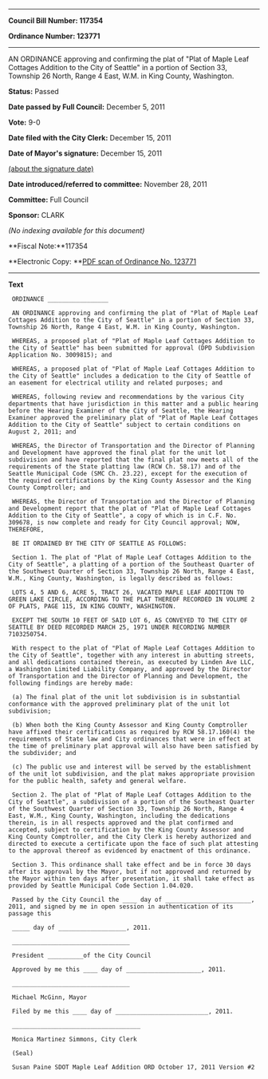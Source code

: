 

********

**Council Bill Number: 117354**
   
**Ordinance Number: 123771**
********

 AN ORDINANCE approving and confirming the plat of "Plat of Maple Leaf Cottages Addition to the City of Seattle" in a portion of Section 33, Township 26 North, Range 4 East, W.M. in King County, Washington.

**Status:** Passed
   
**Date passed by Full Council:** December 5, 2011
   
**Vote:** 9-0
   
**Date filed with the City Clerk:** December 15, 2011
   
**Date of Mayor's signature:** December 15, 2011
   
[(about the signature date)](/~public/approvaldate.htm)
   
   
   
**Date introduced/referred to committee:** November 28, 2011
   
**Committee:** Full Council
   
**Sponsor:** CLARK
   
   
_(No indexing available for this document)_

**Fiscal Note:**117354

**Electronic Copy: **[PDF scan of Ordinance No. 123771](/~archives/Ordinances/Ord_123771.pdf)

********

**Text**
   
```
 ORDINANCE _________________

 AN ORDINANCE approving and confirming the plat of "Plat of Maple Leaf Cottages Addition to the City of Seattle" in a portion of Section 33, Township 26 North, Range 4 East, W.M. in King County, Washington.

 WHEREAS, a proposed plat of "Plat of Maple Leaf Cottages Addition to the City of Seattle" has been submitted for approval (DPD Subdivision Application No. 3009815); and

 WHEREAS, a proposed plat of "Plat of Maple Leaf Cottages Addition to the City of Seattle" includes a dedication to the City of Seattle of an easement for electrical utility and related purposes; and

 WHEREAS, following review and recommendations by the various City departments that have jurisdiction in this matter and a public hearing before the Hearing Examiner of the City of Seattle, the Hearing Examiner approved the preliminary plat of "Plat of Maple Leaf Cottages Addition to the City of Seattle" subject to certain conditions on August 2, 2011; and

 WHEREAS, the Director of Transportation and the Director of Planning and Development have approved the final plat for the unit lot subdivision and have reported that the final plat now meets all of the requirements of the State platting law (RCW Ch. 58.17) and of the Seattle Municipal Code (SMC Ch. 23.22), except for the execution of the required certifications by the King County Assessor and the King County Comptroller; and

 WHEREAS, the Director of Transportation and the Director of Planning and Development report that the plat of "Plat of Maple Leaf Cottages Addition to the City of Seattle", a copy of which is in C.F. No. 309678, is now complete and ready for City Council approval; NOW, THEREFORE,

 BE IT ORDAINED BY THE CITY OF SEATTLE AS FOLLOWS:

 Section 1. The plat of "Plat of Maple Leaf Cottages Addition to the City of Seattle", a platting of a portion of the Southeast Quarter of the Southwest Quarter of Section 33, Township 26 North, Range 4 East, W.M., King County, Washington, is legally described as follows:

 LOTS 4, 5 AND 6, ACRE 5, TRACT 26, VACATED MAPLE LEAF ADDITION TO GREEN LAKE CIRCLE, ACCORDING TO THE PLAT THEREOF RECORDED IN VOLUME 2 OF PLATS, PAGE 115, IN KING COUNTY, WASHINGTON.

 EXCEPT THE SOUTH 10 FEET OF SAID LOT 6, AS CONVEYED TO THE CITY OF SEATTLE BY DEED RECORDED MARCH 25, 1971 UNDER RECORDING NUMBER 7103250754.

 With respect to the plat of "Plat of Maple Leaf Cottages Addition to the City of Seattle", together with any interest in abutting streets, and all dedications contained therein, as executed by Linden Ave LLC, a Washington Limited Liability Company, and approved by the Director of Transportation and the Director of Planning and Development, the following findings are hereby made:

 (a) The final plat of the unit lot subdivision is in substantial conformance with the approved preliminary plat of the unit lot subdivision;

 (b) When both the King County Assessor and King County Comptroller have affixed their certifications as required by RCW 58.17.160(4) the requirements of State law and City ordinances that were in effect at the time of preliminary plat approval will also have been satisfied by the subdivider; and

 (c) The public use and interest will be served by the establishment of the unit lot subdivision, and the plat makes appropriate provision for the public health, safety and general welfare.

 Section 2. The plat of "Plat of Maple Leaf Cottages Addition to the City of Seattle", a subdivision of a portion of the Southeast Quarter of the Southwest Quarter of Section 33, Township 26 North, Range 4 East, W.M., King County, Washington, including the dedications therein, is in all respects approved and the plat confirmed and accepted, subject to certification by the King County Assessor and King County Comptroller, and the City Clerk is hereby authorized and directed to execute a certificate upon the face of such plat attesting to the approval thereof as evidenced by enactment of this ordinance.

 Section 3. This ordinance shall take effect and be in force 30 days after its approval by the Mayor, but if not approved and returned by the Mayor within ten days after presentation, it shall take effect as provided by Seattle Municipal Code Section 1.04.020.

 Passed by the City Council the ____ day of ________________________, 2011, and signed by me in open session in authentication of its passage this

 _____ day of ___________________, 2011.

 _________________________________

 President __________of the City Council

 Approved by me this ____ day of _____________________, 2011.

 _________________________________

 Michael McGinn, Mayor

 Filed by me this ____ day of __________________________, 2011.

 ____________________________________

 Monica Martinez Simmons, City Clerk

 (Seal)

 Susan Paine SDOT Maple Leaf Addition ORD October 17, 2011 Version #2

```
